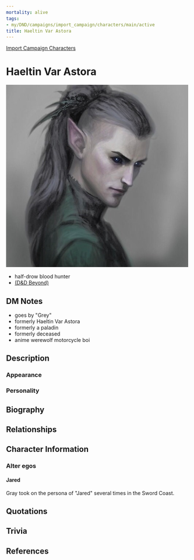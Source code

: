 ```yaml
---
mortality: alive
tags:
- my/DND/campaigns/import_campaign/characters/main/active
title: Haeltin Var Astora
---
```


[Import Campaign Characters](/dnd/characters/)

# Haeltin Var Astora

![Pasted image 20211106142251.png](/images/dnd/pc-gray.png)
- half-drow blood hunter  
- [(D&D Beyond)](https://ddb.ac/characters/1769763/nKFcbG)

## DM Notes

- goes by "Grey"
- formerly Haeltin Var Astora
- formerly a paladin
- formerly deceased
- anime werewolf motorcycle boi

## Description

### Appearance

### Personality

## Biography

## Relationships

## Character Information

### Alter egos

#### Jared

Gray took on the persona of "Jared" several times in the Sword Coast.

## Quotations

## Trivia

## References